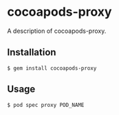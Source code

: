 # cocoapods-proxy

A description of cocoapods-proxy.

## Installation

    $ gem install cocoapods-proxy

## Usage

    $ pod spec proxy POD_NAME
